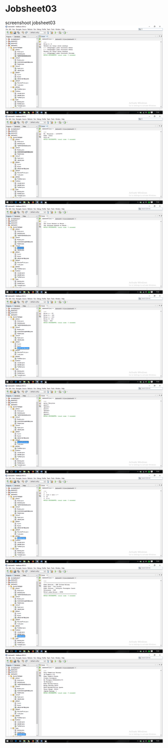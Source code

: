 # Jobsheet03
screenshoot jobsheet03
![alt text](https://github.com/Octavieran8/Jobsheet03/blob/master/Screenshot%20(338).png)
![alt text](https://github.com/Octavieran8/Jobsheet03/blob/master/Screenshot%20(339).png)
![alt text](https://github.com/Octavieran8/Jobsheet03/blob/master/Screenshot%20(340).png)
![alt text](https://github.com/Octavieran8/Jobsheet03/blob/master/Screenshot%20(341).png)
![alt text](https://github.com/Octavieran8/Jobsheet03/blob/master/Screenshot%20(342).png)
![alt text](https://github.com/Octavieran8/Jobsheet03/blob/master/Screenshot%20(343).png)
![alt text](https://github.com/Octavieran8/Jobsheet03/blob/master/Screenshot%20(344).png)
![alt text](https://github.com/Octavieran8/Jobsheet03/blob/master/Screenshot%20(345).png)
